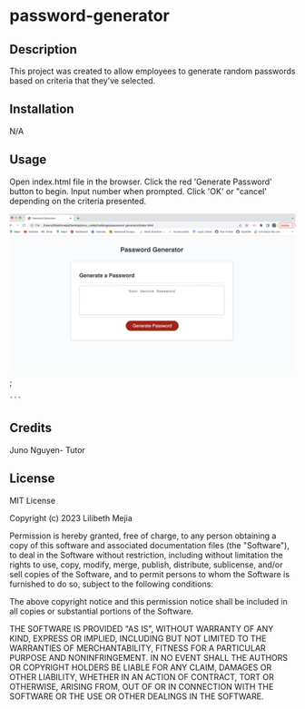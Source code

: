 # password-generator

## Description
This project was created to allow employees to generate random passwords based on criteria that they’ve selected. 


## Installation

N/A

## Usage
Open index.html file in the browser. Click the red 'Generate Password' button to begin. Input number when prompted. Click 'OK' or "cancel' depending on the criteria presented. 

![alt text](./images/screenn-shot-3.png);

    ```

## Credits
Juno Nguyen- Tutor

## License
MIT License

Copyright (c) 2023 Lilibeth Mejia

Permission is hereby granted, free of charge, to any person obtaining a copy
of this software and associated documentation files (the "Software"), to deal
in the Software without restriction, including without limitation the rights
to use, copy, modify, merge, publish, distribute, sublicense, and/or sell
copies of the Software, and to permit persons to whom the Software is
furnished to do so, subject to the following conditions:

The above copyright notice and this permission notice shall be included in all
copies or substantial portions of the Software.

THE SOFTWARE IS PROVIDED "AS IS", WITHOUT WARRANTY OF ANY KIND, EXPRESS OR
IMPLIED, INCLUDING BUT NOT LIMITED TO THE WARRANTIES OF MERCHANTABILITY,
FITNESS FOR A PARTICULAR PURPOSE AND NONINFRINGEMENT. IN NO EVENT SHALL THE
AUTHORS OR COPYRIGHT HOLDERS BE LIABLE FOR ANY CLAIM, DAMAGES OR OTHER
LIABILITY, WHETHER IN AN ACTION OF CONTRACT, TORT OR OTHERWISE, ARISING FROM,
OUT OF OR IN CONNECTION WITH THE SOFTWARE OR THE USE OR OTHER DEALINGS IN THE
SOFTWARE.
